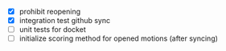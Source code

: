 - [x] prohibit reopening
- [x] integration test github sync
- [ ] unit tests for docket
- [ ] initialize scoring method for opened motions (after syncing)
